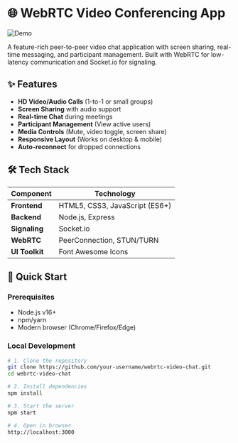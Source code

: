 # 🌐 WebRTC Video Conferencing App

![Demo](https://i.imgur.com/JQ8wzHy.gif) <!-- Replace with your actual gif/screenshot -->

A feature-rich peer-to-peer video chat application with screen sharing, real-time messaging, and participant management. Built with WebRTC for low-latency communication and Socket.io for signaling.

## ✨ Features

- **HD Video/Audio Calls** (1-to-1 or small groups)
- **Screen Sharing** with audio support
- **Real-time Chat** during meetings
- **Participant Management** (View active users)
- **Media Controls** (Mute, video toggle, screen share)
- **Responsive Layout** (Works on desktop & mobile)
- **Auto-reconnect** for dropped connections

## 🛠 Tech Stack

| Component | Technology |
|-----------|------------|
| **Frontend** | HTML5, CSS3, JavaScript (ES6+) |
| **Backend** | Node.js, Express |
| **Signaling** | Socket.io |
| **WebRTC** | PeerConnection, STUN/TURN |
| **UI Toolkit** | Font Awesome Icons |

## 🚀 Quick Start

### Prerequisites
- Node.js v16+
- npm/yarn
- Modern browser (Chrome/Firefox/Edge)

### Local Development
```bash
# 1. Clone the repository
git clone https://github.com/your-username/webrtc-video-chat.git
cd webrtc-video-chat

# 2. Install dependencies
npm install

# 3. Start the server
npm start

# 4. Open in browser
http://localhost:3000
